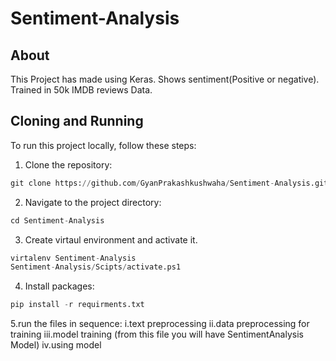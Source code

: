 # Sentiment-Analysis


## About

This Project has made using Keras. Shows sentiment(Positive or negative). Trained in 50k IMDB reviews Data.



## Cloning and Running
To run this project locally, follow these steps:

1. Clone the repository:
   
```python
git clone https://github.com/GyanPrakashkushwaha/Sentiment-Analysis.git
```

2. Navigate to the project directory:

```python
cd Sentiment-Analysis
```

3. Create virtaul environment and activate it.
```python
virtalenv Sentiment-Analysis 
Sentiment-Analysis/Scipts/activate.ps1
```

4. Install packages:
```python
pip install -r requirments.txt
```

5.run the files in sequence:
i.text preprocessing
ii.data preprocessing for training
iii.model training (from this file you will have SentimentAnalysis Model)
iv.using model



